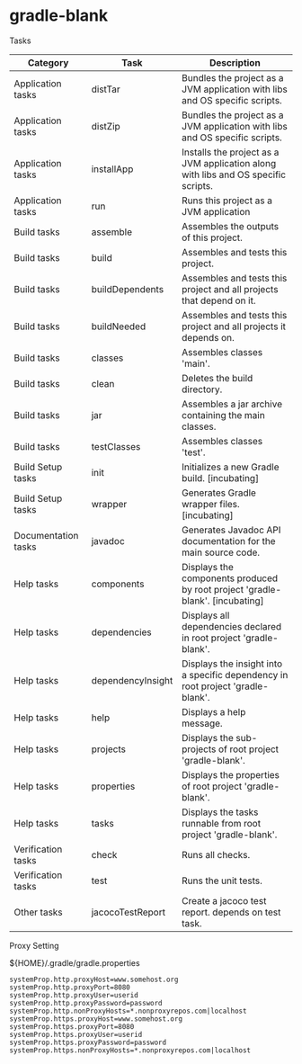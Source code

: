 gradle-blank
============
Tasks

Category | Task | Description
----- | ----- | -----
Application tasks | distTar | Bundles the project as a JVM application with libs and OS specific scripts.
Application tasks | distZip | Bundles the project as a JVM application with libs and OS specific scripts.
Application tasks | installApp | Installs the project as a JVM application along with libs and OS specific scripts.
Application tasks | run | Runs this project as a JVM application
Build tasks | assemble | Assembles the outputs of this project.
Build tasks | build | Assembles and tests this project.
Build tasks | buildDependents | Assembles and tests this project and all projects that depend on it.
Build tasks | buildNeeded | Assembles and tests this project and all projects it depends on.
Build tasks | classes | Assembles classes 'main'.
Build tasks | clean | Deletes the build directory.
Build tasks | jar | Assembles a jar archive containing the main classes.
Build tasks | testClasses | Assembles classes 'test'.
Build Setup tasks | init | Initializes a new Gradle build. [incubating]
Build Setup tasks | wrapper | Generates Gradle wrapper files. [incubating]
Documentation tasks | javadoc | Generates Javadoc API documentation for the main source code.
Help tasks | components | Displays the components produced by root project 'gradle-blank'. [incubating]
Help tasks | dependencies | Displays all dependencies declared in root project 'gradle-blank'.
Help tasks | dependencyInsight | Displays the insight into a specific dependency in root project 'gradle-blank'.
Help tasks | help | Displays a help message.
Help tasks | projects | Displays the sub-projects of root project 'gradle-blank'.
Help tasks | properties | Displays the properties of root project 'gradle-blank'.
Help tasks | tasks | Displays the tasks runnable from root project 'gradle-blank'.
Verification tasks | check | Runs all checks.
Verification tasks | test | Runs the unit tests.
Other tasks | jacocoTestReport | Create a jacoco test report. depends on test task.


Proxy Setting

${HOME}/.gradle/gradle.properties

```
systemProp.http.proxyHost=www.somehost.org
systemProp.http.proxyPort=8080
systemProp.http.proxyUser=userid
systemProp.http.proxyPassword=password
systemProp.http.nonProxyHosts=*.nonproxyrepos.com|localhost
systemProp.https.proxyHost=www.somehost.org
systemProp.https.proxyPort=8080
systemProp.https.proxyUser=userid
systemProp.https.proxyPassword=password
systemProp.https.nonProxyHosts=*.nonproxyrepos.com|localhost
```
